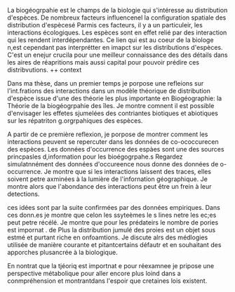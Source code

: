 La biogéogrpahie est le champs de la biologie qui s'intéresse au distribution d'espèces.
De nombreux facteurs influencenel la configuration spatiale des distribution d'espècesé
Parmis ces facteurs, il y a un particuleir, les interactions écologiques.
Les espèces sont en effet relié par des interaction qui les rendent interdépendantes.
Ce lien qui est au coeur de la biologe n,est cependant pas interprétter en imapct sur les distributions d'espèces.
C'est un enejur crucila pour une meilleur connaissance des des détails dans les aires de réapritions mais aussi capital pour pouvoir prédire ces distribvutions.
++ context

Dans ma thèse, dans un premier temps je porpose une refleions sur l'int.frations des interactions dans un modèle théorique de distribution d'espèce issue d'une des théorie les plus importante  en Biogéographie: la Théorie de la biogéogrpahie des îles. Je montre comnent il est possible d'envisager les effetes sjumelées des contriantes biotiques et abiotiques sur les répatriton g.orgrpahiques des espèces.

A partir de ce première reflexion, je porpose de montrer comment les interactions peuvent se repercuter dans les données de co-ococcurecen des espèces.
Les données d'occurrence des espàes sont une des sources princpasles d,information pour les bioégogrpahe.s Regardez simulatnnément des données d'occureence nous donne des données de o-occurrence. Je montre que si les interactions laissent des traces, elles soivent petre axminées à la lumière de l'infornation géographique. Je montre alors que l'abondance des interactions peut être un frein à leur detections.

ces idées sont par la suite confirmées par des données empiriques. Dans ces donn.es je montre que celon les ssyteèmes le s lines netre les ec;es peut petre récélé. Je montre que pour les prédateirs le nombre de pories est impornat . de Plus la distribution jumulé des proies est un objet sous estmé et purtant riche en onfoamtions. Je discute alrs des médlogies utilisée de manière courante et pitantcertains défautr et en souhaitant des apporches plusancrée à la biologique.

En nontrat que la tjéoriq est importnat e pour réexamnee je pripose une perspective métabolique pour aller encore plus loind dans a conmpréhension et montrantdans l'espoir que cretaines lois existent.
